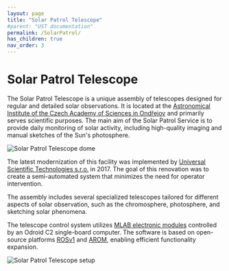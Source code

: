 ```yaml
---
layout: page
title: "Solar Patrol Telescope"
#parent: "UST documentation"
permalink: /SolarPatrol/
has_children: true
nav_order: 3
---
```



# Solar Patrol Telescope

The Solar Patrol Telescope is a unique assembly of telescopes designed for regular and detailed solar observations. It is located at the [Astronomical Institute of the Czech Academy of Sciences in Ondřejov](https://www.asu.cas.cz/en/about/about-the-institute) and primarily serves scientific purposes. The main aim of the Solar Patrol Service is to provide daily monitoring of solar activity, including high-quality imaging and manual sketches of the Sun's photosphere.

![Solar Patrol Telescope dome](https://user-images.githubusercontent.com/5196729/137354598-276ea1cb-fd52-44a2-a261-055f154d87cf.jpg)

The latest modernization of this facility was implemented by [Universal Scientific Technologies s.r.o.](https://www.ust.cz/) in 2017. The goal of this renovation was to create a semi-automated system that minimizes the need for operator intervention.

The assembly includes several specialized telescopes tailored for different aspects of solar observation, such as the chromosphere, photosphere, and sketching solar phenomena.

The telescope control system utilizes [MLAB electronic modules](https://www.mlab.cz/) controlled by an Odroid C2 single-board computer. The software is based on open-source platforms [ROSv1](https://www.ros.org/) and [AROM](https://github.com/Robozor-network/AROM), enabling efficient functionality expansion.

![Solar Patrol Telescope setup](https://user-images.githubusercontent.com/5196729/137342953-5a7304ff-793c-4e57-895f-c33158f182ff.jpg)

 
